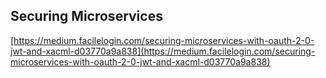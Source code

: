 ## Securing Microservices
  
  [https://medium.facilelogin.com/securing-microservices-with-oauth-2-0-jwt-and-xacml-d03770a9a838](https://medium.facilelogin.com/securing-microservices-with-oauth-2-0-jwt-and-xacml-d03770a9a838)